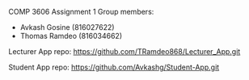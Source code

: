 COMP 3606 Assignment 1 
Group members: 
-	Avkash Gosine (816027622)
-	Thomas Ramdeo (816034662)

Lecturer App repo: https://github.com/TRamdeo868/Lecturer_App.git

Student App repo: https://github.com/Avkashg/Student-App.git

